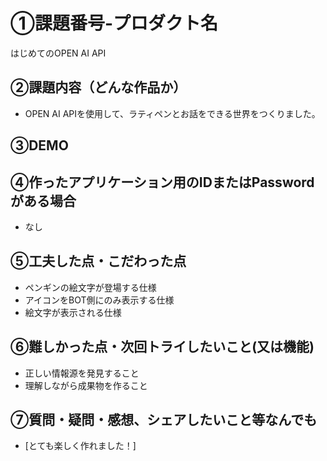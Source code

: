 # ①課題番号-プロダクト名

はじめてのOPEN AI API 

## ②課題内容（どんな作品か）

- OPEN AI APIを使用して、ラティペンとお話をできる世界をつくりました。

## ③DEMO



## ④作ったアプリケーション用のIDまたはPasswordがある場合

- なし

## ⑤工夫した点・こだわった点

- ペンギンの絵文字が登場する仕様
- アイコンをBOT側にのみ表示する仕様
- 絵文字が表示される仕様

## ⑥難しかった点・次回トライしたいこと(又は機能)

- 正しい情報源を発見すること
- 理解しながら成果物を作ること

## ⑦質問・疑問・感想、シェアしたいこと等なんでも

- [とても楽しく作れました！]
